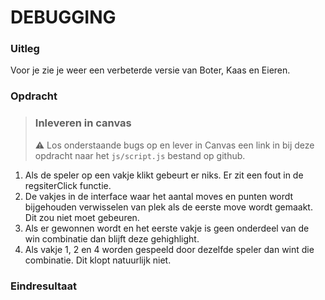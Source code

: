 # DEBUGGING

### Uitleg

Voor je zie je weer een verbeterde versie van Boter, Kaas en Eieren.

### Opdracht

> ### Inleveren in canvas
> :warning: Los onderstaande bugs op en lever in Canvas een link in bij deze opdracht naar het `js/script.js` bestand op github.

1. Als de speler op een vakje klikt gebeurt er niks. Er zit een fout in de regsiterClick functie.
2. De vakjes in de interface waar het aantal moves en punten wordt bijgehouden verwisselen van plek als de eerste move wordt gemaakt. Dit zou niet moet gebeuren.
3. Als er gewonnen wordt en het eerste vakje is geen onderdeel van de win combinatie dan blijft deze gehighlight. 
4. Als vakje 1, 2 en 4 worden gespeeld door dezelfde speler dan wint die combinatie. Dit klopt natuurlijk niet. 
### Eindresultaat
